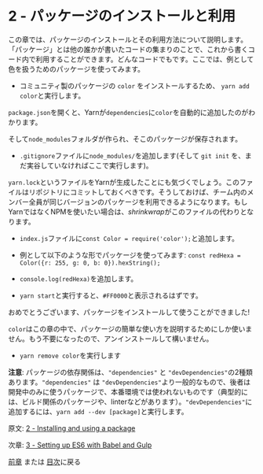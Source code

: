 # 2 - パッケージのインストールと利用

この章では、パッケージのインストールとその利用方法について説明します。「パッケージ」とは他の誰かが書いたコードの集まりのことで、これから書くコード内で利用することができます。どんなコードでもです。ここでは、例として色を扱うためのパッケージを使ってみます。

- コミュニティ製のパッケージの `color` をインストールするため、 `yarn add color`と実行します。

`package.json`を開くと、Yarnが`dependencies`に`color`を自動的に追加したのがわかります。

そして`node_modules`フォルダが作られ、そこのパッケージが保存されます。

- `.gitignore`ファイルに`node_modules/`を追加します(そして `git init` を、まだ実谷していなければここで実行します)。

`yarn.lock`というファイルをYarnが生成したことにも気づくでしょう。このファイルはリポジトリにコミットしておくべきです。そうしておけば、チーム内のメンバー全員が同じバージョンのパッケージを利用できるようになります。もしYarnではなくNPMを使いたい場合は、*shrinkwrap*がこのファイルの代わりとなります。

- `index.js`ファイルに`const Color = require('color');`と追加します。

- 例として以下のような形でパッケージを使ってみます: `const redHexa = Color({r: 255, g: 0, b: 0}).hexString();`
- `console.log(redHexa)`を追加します。
- `yarn start`と実行すると、`#FF0000`と表示されるはずです。

おめでとうございます、パッケージをインストールして使うことができました!

`color`はこの章の中で、パッケージの簡単な使い方を説明するためにしか使いません。もう不要になったので、アンインストールして構いません。

- `yarn remove color`を実行します

**注意**: パッケージの依存関係は、`"dependencies"` と `"devDependencies"`の2種類あります。`"dependencies"` は `"devDependencies"`より一般的なもので、後者は開発中のみに使うパッケージで、本番環境では使われないものです（典型的には、ビルド関係のパッケージや、linterなどがあります）。`"devDependencies"`に追加するには、`yarn add --dev [package]`と実行します。


原文: [2 - Installing and using a package](https://github.com/verekia/js-stack-from-scratch/tree/master/tutorial/2-packages)

次章: [3 - Setting up ES6 with Babel and Gulp](/tutorial/3-es6-babel-gulp)

[前章](/tutorial/1-node-npm-yarn-package-json) または [目次](https://github.com/verekia/js-stack-from-scratch)に戻る
